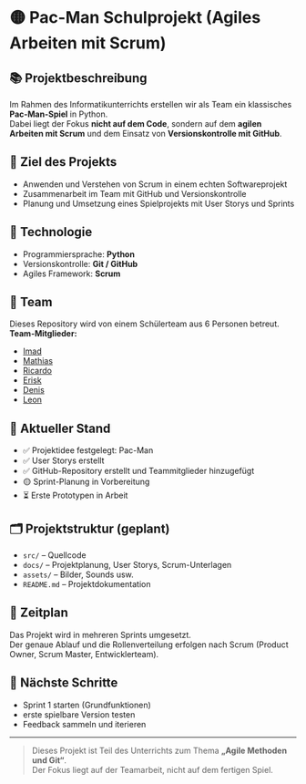 # 🟡 Pac-Man Schulprojekt (Agiles Arbeiten mit Scrum)

## 📚 Projektbeschreibung
Im Rahmen des Informatikunterrichts erstellen wir als Team ein klassisches **Pac-Man-Spiel** in Python.  
Dabei liegt der Fokus **nicht auf dem Code**, sondern auf dem **agilen Arbeiten mit Scrum** und dem Einsatz von **Versionskontrolle mit GitHub**.

## 🎯 Ziel des Projekts
- Anwenden und Verstehen von Scrum in einem echten Softwareprojekt
- Zusammenarbeit im Team mit GitHub und Versionskontrolle
- Planung und Umsetzung eines Spielprojekts mit User Storys und Sprints

## 🔧 Technologie
- Programmiersprache: **Python**
- Versionskontrolle: **Git / GitHub**
- Agiles Framework: **Scrum**

## 👥 Team
Dieses Repository wird von einem Schülerteam aus 6 Personen betreut.  
**Team-Mitglieder:**  
- [Imad](https://github.com/masterkreb)
- [Mathias](https://github.com/Lunyxium)
- [Ricardo](https://github.com/RiciYT)
- [Erisk](https://github.com/EriskReyes)
- [Denis](https://github.com/perdomodenis)
- [Leon](https://github.com/Neox-R)

## 📝 Aktueller Stand
- ✅ Projektidee festgelegt: Pac-Man  
- ✅ User Storys erstellt  
- ✅ GitHub-Repository erstellt und Teammitglieder hinzugefügt  
- 🟡 Sprint-Planung in Vorbereitung  
- ⏳ Erste Prototypen in Arbeit

## 🗂️ Projektstruktur (geplant)
- `src/` – Quellcode
- `docs/` – Projektplanung, User Storys, Scrum-Unterlagen
- `assets/` – Bilder, Sounds usw.
- `README.md` – Projektdokumentation

## 📆 Zeitplan
Das Projekt wird in mehreren Sprints umgesetzt.  
Der genaue Ablauf und die Rollenverteilung erfolgen nach Scrum (Product Owner, Scrum Master, Entwicklerteam).

## 🧩 Nächste Schritte
- Sprint 1 starten (Grundfunktionen)
- erste spielbare Version testen
- Feedback sammeln und iterieren

---

> Dieses Projekt ist Teil des Unterrichts zum Thema **„Agile Methoden und Git“**.  
> Der Fokus liegt auf der Teamarbeit, nicht auf dem fertigen Spiel.
